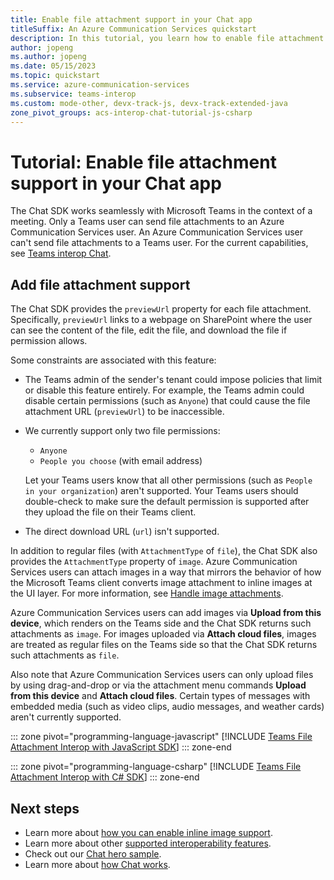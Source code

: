 ```yaml
---
title: Enable file attachment support in your Chat app
titleSuffix: An Azure Communication Services quickstart
description: In this tutorial, you learn how to enable file attachment interoperability with the Azure Communication Chat SDK.
author: jopeng
ms.author: jopeng
ms.date: 05/15/2023
ms.topic: quickstart
ms.service: azure-communication-services
ms.subservice: teams-interop
ms.custom: mode-other, devx-track-js, devx-track-extended-java
zone_pivot_groups: acs-interop-chat-tutorial-js-csharp
---
```


# Tutorial: Enable file attachment support in your Chat app

The Chat SDK works seamlessly with Microsoft Teams in the context of a meeting. Only a Teams user can send file attachments to an Azure Communication Services user. An Azure Communication Services user can't send file attachments to a Teams user. For the current capabilities, see [Teams interop Chat](../../concepts/interop/guest/capabilities.md).

## Add file attachment support

The Chat SDK provides the `previewUrl` property for each file attachment. Specifically, `previewUrl` links to a webpage on SharePoint where the user can see the content of the file, edit the file, and download the file if permission allows.

Some constraints are associated with this feature:

- The Teams admin of the sender's tenant could impose policies that limit or disable this feature entirely. For example, the Teams admin could disable certain permissions (such as `Anyone`) that could cause the file attachment URL (`previewUrl`) to be inaccessible.
- We currently support only two file permissions:

    - `Anyone`
    - `People you choose` (with email address)

   Let your Teams users know that all other permissions (such as `People in your organization`) aren't supported. Your Teams users should double-check to make sure the default permission is supported after they upload the file on their Teams client.
- The direct download URL (`url`) isn't supported.

In addition to regular files (with `AttachmentType` of `file`), the Chat SDK also provides the `AttachmentType` property of `image`. Azure Communication Services users can attach images in a way that mirrors the behavior of how the Microsoft Teams client converts image attachment to inline images at the UI layer. For more information, see [Handle image attachments](#handle-image-attachments).

Azure Communication Services users can add images via **Upload from this device**, which renders on the Teams side and the Chat SDK returns such attachments as `image`. For images uploaded via **Attach cloud files**, images are treated as regular files on the Teams side so that the Chat SDK returns such attachments as `file`.

Also note that Azure Communication Services users can only upload files by using drag-and-drop or via the attachment menu commands **Upload from this device** and **Attach cloud files**. Certain types of messages with embedded media (such as video clips, audio messages, and weather cards) aren't currently supported.

::: zone pivot="programming-language-javascript"
[!INCLUDE [Teams File Attachment Interop with JavaScript SDK](./includes/meeting-interop-features-file-attachment-javascript.md)]
::: zone-end

::: zone pivot="programming-language-csharp"
[!INCLUDE [Teams File Attachment Interop with C# SDK](./includes/meeting-interop-features-file-attachment-csharp.md)]
::: zone-end

## Next steps

- Learn more about [how you can enable inline image support](./meeting-interop-features-inline-image.md).
- Learn more about other [supported interoperability features](../../concepts/interop/guest/capabilities.md).
- Check out our [Chat hero sample](../../samples/chat-hero-sample.md).
- Learn more about [how Chat works](../../concepts/chat/concepts.md).
